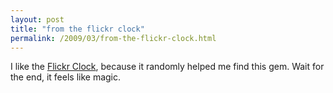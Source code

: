 ```yaml
---
layout: post
title: "from the flickr clock"
permalink: /2009/03/from-the-flickr-clock.html
---
```


<p>I like the <a href="http://www.flickr.com/explore/clock/">Flickr Clock</a>, because it randomly helped me find this gem.  Wait for the end, it feels like magic.</p>



